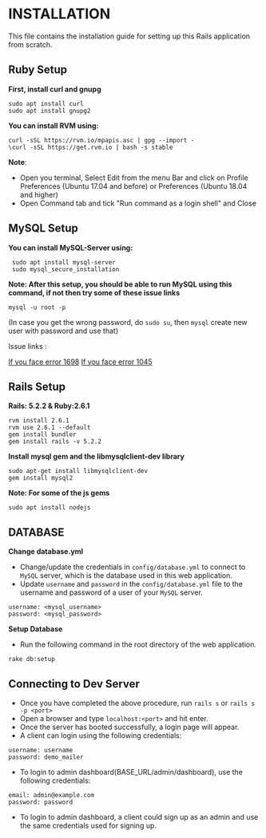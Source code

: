 # INSTALLATION
This file contains the installation guide for setting up this Rails application from scratch.

## Ruby Setup
**First, install curl and gnupg**

    sudo apt install curl
    sudo apt install gnupg2

**You can install RVM using:**

    curl -sSL https://rvm.io/mpapis.asc | gpg --import -
    \curl -sSL https://get.rvm.io | bash -s stable

**Note**: 
* Open you terminal, Select Edit from the menu Bar and click on Profile Preferences (Ubuntu 17.04 and before) or Preferences (Ubuntu 18.04 and higher)
* Open Command tab and tick "Run command as a login shell" and Close

## MySQL Setup
**You can install MySQL-Server using:**

     sudo apt install mysql-server
     sudo mysql_secure_installation

**Note: After this setup, you should be able to run  MySQL using this command, if not then try some of these issue links**
 
    mysql -u root -p

(In case you get the wrong password, do `sudo su`, then `mysql` create new user with password and use that)

Issue links :
 
[If you face error 1698](https://stackoverflow.com/questions/39281594/error-1698-28000-access-denied-for-user-rootlocalhost)
[If you face error 1045](https://stackoverflow.com/questions/21944936/error-1045-28000-access-denied-for-user-rootlocalhost-using-password-y)

## Rails Setup

**Rails: 5.2.2 & Ruby:2.6.1**

    rvm install 2.6.1
    rvm use 2.6.1 --default
    gem install bundler
    gem install rails -v 5.2.2
**Install mysql gem and the libmysqlclient-dev library**
    
    sudo apt-get install libmysqlclient-dev
    gem install mysql2
**Note: For some of the js gems**

    sudo apt install nodejs

## DATABASE

**Change database.yml**

* Change/update the credentials in `config/database.yml` to connect to `MySQL` server, which is the database used in this web application.
* Update `username` and `password` in the `config/database.yml` file to the username and password of a user of your `MySQL` server.

```
username: <mysql_username>
password: <mysql_password>
```

**Setup Database**
* Run the following command in the root directory of the web application.
```
rake db:setup
```

## Connecting to Dev Server

* Once you have completed the above procedure, run `rails s` or `rails s -p <port>`
* Open a browser and type `localhost:<port>` and hit enter.
* Once the server has booted successfully, a login page will appear.
* A client can login using the following credentials:
```
username: username
password: demo_mailer
```
* To login to admin dashboard(BASE_URL/admin/dashboard), use the following credentials:
```
email: admin@example.com
password: password
```
* To login to admin dashboard, a client could sign up as an admin and use the same credentials used for signing up.


